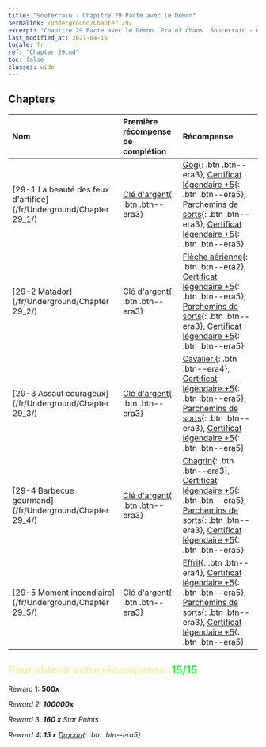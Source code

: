 ```yaml
---
title: "Souterrain - Chapitre 29 Pacte avec le Démon"
permalink: /Underground/Chapter 29/
excerpt: "Chapitre 29 Pacte avec le Démon. Era of Chaos  Souterrain - Chapitre 29. Pacte avec le Démon"
last_modified_at: 2021-04-16
locale: fr
ref: "Chapter 29.md"
toc: false
classes: wide
---
```


## Chapters

  | Nom |  Première récompense de complétion | Récompense |
  |:------------|:------------|:------------| 
  | [29-1  La beauté des feux d'artifice](/fr/Underground/Chapter 29_1/) | [Clé d'argent](/fr/Items/con_693/){: .btn .btn--era3} | [Gog](/fr/Items/unt_227/){: .btn .btn--era3}, [Certificat légendaire +5](/fr/Items/mat_102/){: .btn .btn--era5}, [Parchemins de sorts](/fr/Items/con_694/){: .btn .btn--era3}, [Certificat légendaire +5](/fr/Items/mat_102/){: .btn .btn--era5} |
  | [29-2  Matador](/fr/Underground/Chapter 29_2/) | [Clé d'argent](/fr/Items/con_693/){: .btn .btn--era3} | [Flèche aérienne](/fr/Items/her_449/){: .btn .btn--era2}, [Certificat légendaire +5](/fr/Items/mat_102/){: .btn .btn--era5}, [Parchemins de sorts](/fr/Items/con_694/){: .btn .btn--era3}, [Certificat légendaire +5](/fr/Items/mat_102/){: .btn .btn--era5} |
  | [29-3  Assaut courageux](/fr/Underground/Chapter 29_3/) | [Clé d'argent](/fr/Items/con_693/){: .btn .btn--era3} | [Cavalier ](/fr/Items/unt_195/){: .btn .btn--era4}, [Certificat légendaire +5](/fr/Items/mat_102/){: .btn .btn--era5}, [Parchemins de sorts](/fr/Items/con_694/){: .btn .btn--era3}, [Certificat légendaire +5](/fr/Items/mat_102/){: .btn .btn--era5} |
  | [29-4  Barbecue gourmand](/fr/Underground/Chapter 29_4/) | [Clé d'argent](/fr/Items/con_693/){: .btn .btn--era3} | [Chagrin](/fr/Items/her_458/){: .btn .btn--era3}, [Certificat légendaire +5](/fr/Items/mat_102/){: .btn .btn--era5}, [Parchemins de sorts](/fr/Items/con_694/){: .btn .btn--era3}, [Certificat légendaire +5](/fr/Items/mat_102/){: .btn .btn--era5} |
  | [29-5  Moment incendiaire](/fr/Underground/Chapter 29_5/) | [Clé d'argent](/fr/Items/con_693/){: .btn .btn--era3} | [Effrit](/fr/Items/unt_231/){: .btn .btn--era4}, [Certificat légendaire +5](/fr/Items/mat_102/){: .btn .btn--era5}, [Parchemins de sorts](/fr/Items/con_694/){: .btn .btn--era3}, [Certificat légendaire +5](/fr/Items/mat_102/){: .btn .btn--era5} |


## <span style="color: #ffeea0">Pour obtenir votre récompense :</span><span style="color: #27f73a">15/15</span>

 Reward 1:  **500x** <i class="fas fa-gem"/>

 Reward 2:  **100000x** <i class="fas fa-coins"/>

 Reward 3: **160 x** Star Points

 Reward 4: **15 x** [Dracon](/fr/Items/her_387/){: .btn .btn--era5}

